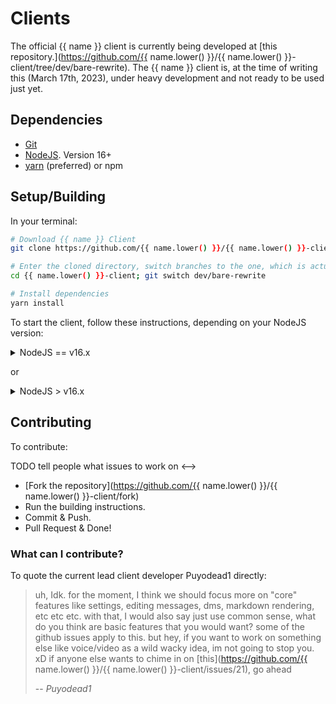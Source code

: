 # Clients

The official {{ name }} client is currently being developed at [this repository.](https://github.com/{{ name.lower() }}/{{ name.lower() }}-client/tree/dev/bare-rewrite).
The {{ name }} client is, at the time of writing this (March 17th, 2023), under heavy development
and not ready to be used just yet.

## Dependencies

- [Git](https://git-scm.com/)
- [NodeJS](https://nodejs.org). Version 16+
- [yarn](https://yarnpkg.com/) (preferred) or npm

## Setup/Building

In your terminal:

```bash
# Download {{ name }} Client
git clone https://github.com/{{ name.lower() }}/{{ name.lower() }}-client.git

# Enter the cloned directory, switch branches to the one, which is actually being developed
cd {{ name.lower() }}-client; git switch dev/bare-rewrite

# Install dependencies
yarn install
```

To start the client, follow these instructions, depending on your NodeJS version:

<details>
  <summary>NodeJS == v16.x</summary>
  
  ```
  yarn start
  ```
  
</details>

or

<details>
  <summary>NodeJS > v16.x</summary>
  
  ```
  NODE_OPTIONS=--openssl-legacy-provider yarn start
  ```
  
</details>

## Contributing

To contribute:

<!-->

TODO tell people what issues to work on
<-->

- [Fork the repository](https://github.com/{{ name.lower() }}/{{ name.lower() }}-client/fork)
- Run the building instructions.
- Commit & Push.
- Pull Request & Done!

### What can I contribute?

To quote the current lead client developer Puyodead1 directly:

> uh, Idk. for the moment, I think we should focus more on "core" features like settings, editing messages, dms, markdown rendering, etc etc etc. with that, I would also say just use common sense, what do you think are basic features that you would want? some of the github issues apply to this.
> but hey, if you want to work on something else like voice/video as a wild wacky idea, im not going to stop you. xD
> if anyone else wants to chime in on [this](https://github.com/{{ name.lower() }}/{{ name.lower() }}-client/issues/21), go ahead
>
> -- <cite>Puyodead1</cite>
